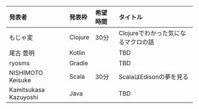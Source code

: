 | 発表者                | 発表枠  | 希望時間  | タイトル                            |
|:----------------------|:--------|:----------|:------------------------------------|
| もじゃ変              | Clojure | 30分      | Clojureでわかった気になるマクロの話 |
| 尾古 豊明             | Kotlin  |           | TBD                                 |
| ryosms                | Gradle  |           | TBD                                 |
| NISHIMOTO Keisuke     | Scala   | 30分      | ScalaはEdisonの夢を見る             |
| Kamitsukasa Kazuyoshi | Java    |           | TBD                                 |
